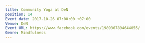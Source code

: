 ```yaml
---
title: Community Yoga at DeN
position: 14
Event date: 2017-10-26 07:00:00 +07:00
Venue: DeN
Event URL: https://www.facebook.com/events/1989367894644055/
Genre: Mindfulness
---
```



